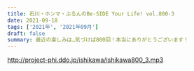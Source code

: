 ```yaml
---
title: 石川・ホンマ・ぶるんのBe-SIDE Your Life! vol.800-3
date: 2021-09-18
tags: ['2021年', '2021年09月']
draft: false
summary: 最近の楽しみは…気づけば800回！本当にありがとうございます！
---
```


http://project-phi.ddo.jp/ishikawa/ishikawa800_3.mp3

